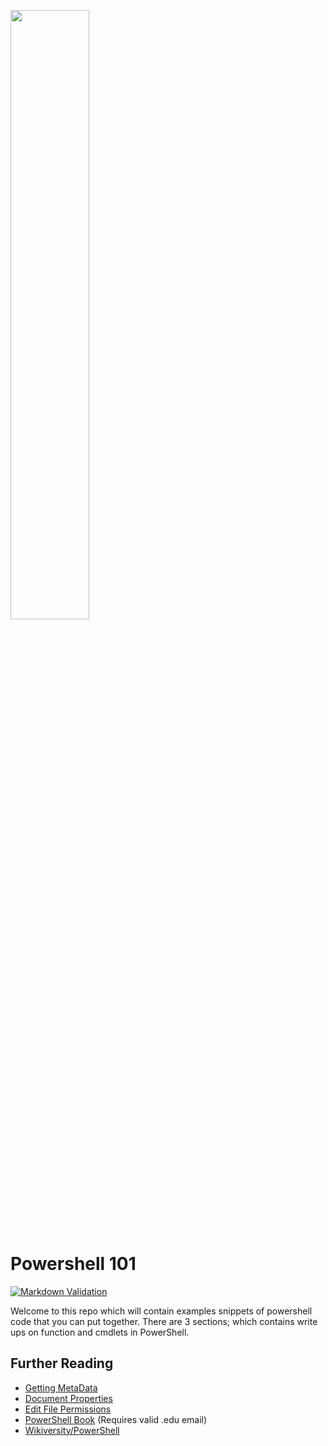 <img src='https://repository-images.githubusercontent.com/209449782/0103f000-da68-11e9-8d4f-e1f5aec85ea9' width=50% height=50%></img>

# Powershell 101

[![Markdown Validation](https://travis-ci.com/jwhite1st/PowerShell_101.svg?token=Z5fSzp19p8K3jUya3yEt&branch=master)](https://travis-ci.com/jwhite1st/PowerShell_101)

Welcome to this repo which will contain examples snippets of powershell code that you can put together.
There are 3 sections; which contains write ups on function and cmdlets in PowerShell.

## Further Reading

- [Getting MetaData](https://stackoverflow.com/questions/21420962/powershell-to-get-metadata-of-files)
- [Document Properties](https://docs.microsoft.com/en-us/windows/win32/properties/document-bumper)
- [Edit File Permissions](https://blogs.msdn.microsoft.com/johan/2008/10/01/powershell-editing-permissions-on-a-file-or-folder/)
- [PowerShell Book](https://learning.oreilly.com/library/view/windows-powershell-in/9781633430297/kindle_split_011.html) (Requires valid .edu email)
- [Wikiversity/PowerShell](https://en.wikiversity.org/wiki/PowerShell)
